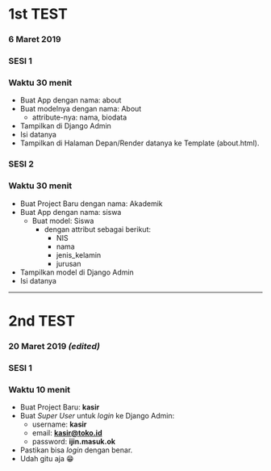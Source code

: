 # 1st TEST 
### 6 Maret 2019
### SESI 1
### Waktu 30 menit
* Buat App dengan nama: about
* Buat modelnya dengan nama: About
  * attribute-nya: nama, biodata
* Tampilkan di Django Admin
* Isi datanya
* Tampilkan di Halaman Depan/Render datanya ke Template (about.html).

### SESI 2
### Waktu 30 menit
* Buat Project Baru dengan nama: Akademik
* Buat App dengan nama: siswa
  * Buat model: Siswa
    * dengan attribut sebagai berikut: 
      * NIS
      * nama
      * jenis_kelamin
      * jurusan
* Tampilkan model di Django Admin
* Isi datanya

---

# 2nd TEST
### 20 Maret 2019 *(edited)*
### SESI 1
### Waktu 10 menit
* Buat Project Baru: **kasir**
* Buat *Super User* untuk *login* ke Django Admin:
  * username: **kasir**
  * email: **kasir@toko.id** 
  * password: **ijin.masuk.ok**
* Pastikan bisa *login* dengan benar.
* Udah gitu aja 😁
